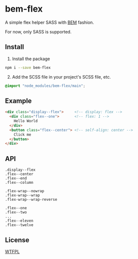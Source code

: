 # bem-flex

A simple flex helper SASS with [BEM](https://css-tricks.com/bem-101/) fashion.

For now, only SASS is supported.

## Install

1. Install the package

  ```sh
  npm i --save bem-flex
  ```

2. Add the SCSS file in your project's SCSS file, etc.

  ```scss
  @import "node_modules/bem-flex/main";
  ```

## Example

```html
<div class="display--flex">     <!-- display: flex -->
  <div class="flex--one">       <!-- flex: 1 -->
    Hello World
  </div>
  <button class="flex--center"> <!-- self-align: center -->
    Click me
  </button>
</div>
```

## API

```
.display--flex
.flex--center
.flex--end
.flex--column

.flex-wrap--nowrap
.flex-wrap--wrap
.flex-wrap--wrap-reverse

.flex--one
.flex--two
...
.flex--eleven
.flex--twelve
```

## License

[WTFPL](/LICENSE.md)
